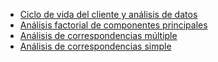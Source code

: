 


* [Ciclo de vida del cliente y análisis de datos](customers_segmention.ipynb)
* [Análisis factorial de componentes principales]()
* [Análisis de correspondencias múltiple]()
* [Análisis de correspondencias simple]()

